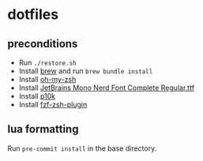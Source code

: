 # dotfiles

## preconditions

* Run `./restore.sh`
* Install [brew](https://brew.sh/index_de) and run `brew bundle install`
* Install [oh-my-zsh](https://ohmyz.sh/#install)
* Install [JetBrains Mono Nerd Font Complete Regular.ttf](https://github.com/ryanoasis/nerd-fonts/tree/master/patched-fonts/JetBrainsMono/Ligatures/Regular/complete)
* Install [p10k](https://github.com/romkatv/powerlevel10k#oh-my-zsh)
* Install [fzf-zsh-plugin](https://github.com/unixorn/fzf-zsh-plugin#oh-my-zsh)

## lua formatting

Run `pre-commit install` in the base directory.
